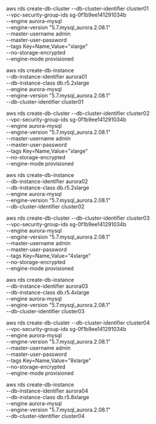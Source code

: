 aws rds create-db-cluster --db-cluster-identifier cluster01 \
--vpc-security-group-ids sg-0f1b9ee141291034b \
--engine aurora-mysql \
--engine-version "5.7.mysql_aurora.2.08.1" \
--master-username admin \
--master-user-password <PASSWORD> \
--tags Key=Name,Value="xlarge" \
--no-storage-encrypted \
--engine-mode provisioned

aws rds create-db-instance \
--db-instance-identifier aurora01 \
--db-instance-class db.r5.2xlarge \
--engine  aurora-mysql \
--engine-version "5.7.mysql_aurora.2.08.1" \
--db-cluster-identifier cluster01 


aws rds create-db-cluster --db-cluster-identifier cluster02 \
--vpc-security-group-ids sg-0f1b9ee141291034b \
--engine aurora-mysql \
--engine-version "5.7.mysql_aurora.2.08.1" \
--master-username admin \
--master-user-password <PASSWORD> \
--tags Key=Name,Value="xlarge" \
--no-storage-encrypted \
--engine-mode provisioned

aws rds create-db-instance \
--db-instance-identifier aurora02 \
--db-instance-class db.r5.2xlarge \
--engine  aurora-mysql \
--engine-version "5.7.mysql_aurora.2.08.1" \
--db-cluster-identifier cluster02 


aws rds create-db-cluster --db-cluster-identifier cluster03 \
--vpc-security-group-ids sg-0f1b9ee141291034b \
--engine aurora-mysql \
--engine-version "5.7.mysql_aurora.2.08.1" \
--master-username admin \
--master-user-password <PASSWORD> \
--tags Key=Name,Value="4xlarge" \
--no-storage-encrypted \
--engine-mode provisioned

aws rds create-db-instance \
--db-instance-identifier aurora03 \
--db-instance-class db.r5.4xlarge \
--engine  aurora-mysql \
--engine-version "5.7.mysql_aurora.2.08.1" \
--db-cluster-identifier cluster03 



aws rds create-db-cluster --db-cluster-identifier cluster04 \
--vpc-security-group-ids sg-0f1b9ee141291034b \
--engine aurora-mysql \
--engine-version "5.7.mysql_aurora.2.08.1" \
--master-username admin \
--master-user-password <PASSWORD> \
--tags Key=Name,Value="8xlarge" \
--no-storage-encrypted \
--engine-mode provisioned

aws rds create-db-instance \
--db-instance-identifier aurora04 \
--db-instance-class db.r5.8xlarge \
--engine  aurora-mysql \
--engine-version "5.7.mysql_aurora.2.08.1" \
--db-cluster-identifier cluster04 

